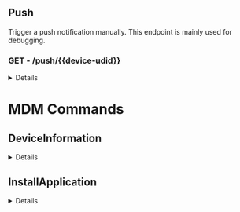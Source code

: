 ## Push

Trigger a push notification manually. This endpoint is mainly used for debugging. 

### **GET** - /push/{{device-udid}}
<details>
#### CURL

```sh
curl -X GET "https://dev.micromdm.io/push/<device-udid>" \
-u "micromdm":"<your-api-token>"
```

#### Security

- Basic Authentication
  - **username**: micromdm
  - **password**: your-api-token
</details>

# MDM Commands
## DeviceInformation
<details>
### **POST** - /v1/commands

#### CURL

```sh
curl -X POST "https://dev.micromdm.io/v1/commands" \
    -H "Content-Type: application/json; charset=utf-8" \
    --data-raw "$body" \
-u "micromdm":"<your-api-token>"
```

#### Header Parameters

- **Content-Type** should respect the following schema:

```
{
  "type": "string",
  "enum": [
    "application/json; charset=utf-8"
  ],
  "default": "application/json; charset=utf-8"
}
```

#### Body Parameters

- **body** should respect the following schema:

```
{
  "type": "string",
  "default": "{\"request_type\":\"DeviceInformation\",\"udid\":\"564DA875-35DE-E49B-7FCF-6A8FFBE52EF7\"}"
}
```

#### Security

- Basic Authentication
  - **username**: micromdm
  - **password**: your-api-token

</details>

## InstallApplication
<details>
### **POST** - /v1/commands

#### CURL

```sh
curl -X POST "https://dev.micromdm.io/v1/commands" \
    -H "Content-Type: application/json; charset=utf-8" \
    --data-raw "$body" \
-u "micromdm":"<your-api-token>"
```

#### Header Parameters

- **Content-Type** should respect the following schema:

```
{
  "type": "string",
  "enum": [
    "application/json; charset=utf-8"
  ],
  "default": "application/json; charset=utf-8"
}
```

#### Body Parameters

- **body** should respect the following schema:

```
{
  "type": "string",
  "default": "{\"request_type\":\"InstallApplication\",\"manifest_url\":\"https://mdm.yourserver/repo/signed-app.plist\",\"udid\":\"564DA875-35DE-E49B-7FCF-6A8FFBE52EF7\"}"
}
```

#### Security

- Basic Authentication
  - **username**: micromdm
  - **password**: your-api-token

</details>